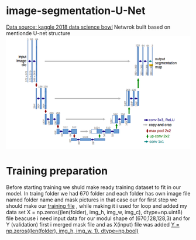 # image-segmentation-U-Net
[Data source: kaggle 2018 data science bowl](https://www.kaggle.com/c/data-science-bowl-2018)
Netwrok built based on mentionde U-net structure
![](https://github.com/tural327/image-segmentation-U-Net/blob/master/68747470733a2f2f63646e2d696d616765732d312e6d656469756d2e636f6d2f6d61782f313630302f312a54586645507154624642504362585968326273746c412e706e67.png)



# Training preparation
Before starting training we shuld make ready training dataset to fit in our model. In traing folder we had 670 folder and each folder has own image file named folder name and mask pictures in that case our for first step we should make our [training file](https://github.com/tural327/image-segmentation-U-Net/blob/master/training_file.py) ,  while making it i used for loop and added my data set X = np.zeros((len(folder), img_h, img_w, img_c), dtype=np.uint8) file beacuse i need input data for our modul shape of (670,128,128,3) and for Y (validation) first i merged mask file and as X(input) file was added [Y = np.zeros((len(folder), img_h, img_w, 1), dtype=np.bool)](https://github.com/tural327/image-segmentation-U-Net/blob/master/training_file.py)
